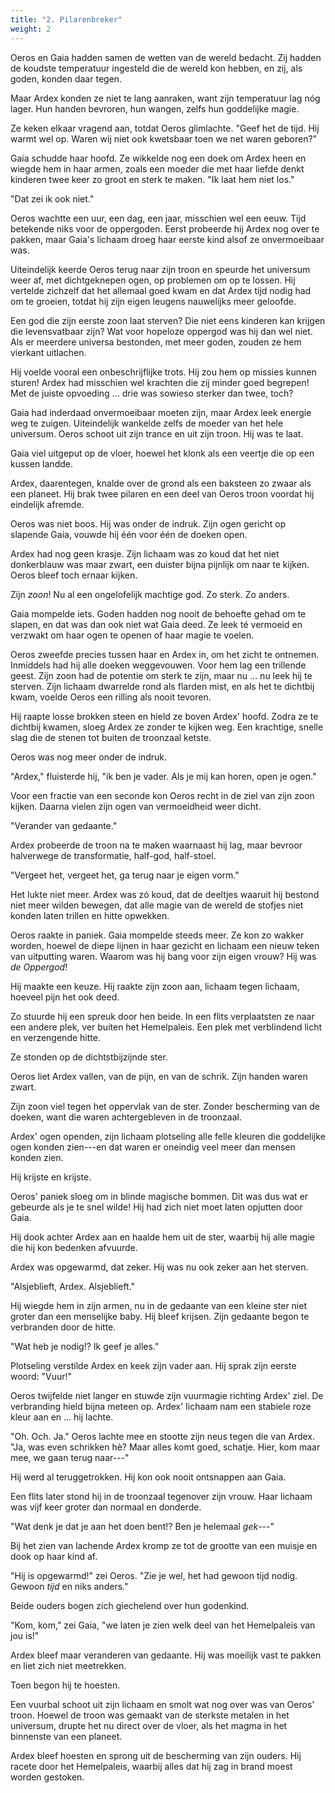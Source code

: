 ```yaml
---
title: "2. Pilarenbreker"
weight: 2
---
```


Oeros en Gaia hadden samen de wetten van de wereld bedacht. Zij hadden de koudste temperatuur ingesteld die de wereld kon hebben, en zij, als goden, konden daar tegen.

Maar Ardex konden ze niet te lang aanraken, want zijn temperatuur lag nóg lager. Hun handen bevroren, hun wangen, zelfs hun goddelijke magie.

Ze keken elkaar vragend aan, totdat Oeros glimlachte. "Geef het de tijd. Hij warmt wel op. Waren wij niet ook kwetsbaar toen we net waren geboren?"

Gaia schudde haar hoofd. Ze wikkelde nog een doek om Ardex heen en wiegde hem in haar armen, zoals een moeder die met haar liefde denkt kinderen twee keer zo groot en sterk te maken. "Ik laat hem niet los."

"Dat zei ik ook niet." 

Oeros wachtte een uur, een dag, een jaar, misschien wel een eeuw. Tijd betekende niks voor de oppergoden. Eerst probeerde hij Ardex nog over te pakken, maar Gaia's lichaam droeg haar eerste kind alsof ze onvermoeibaar was. 

Uiteindelijk keerde Oeros terug naar zijn troon en speurde het universum weer af, met dichtgeknepen ogen, op problemen om op te lossen. Hij vertelde zichzelf dat het allemaal goed kwam en dat Ardex tijd nodig had om te groeien, totdat hij zijn eigen leugens nauwelijks meer geloofde.

Een god die zijn eerste zoon laat sterven? Die niet eens kinderen kan krijgen die levensvatbaar zijn? Wat voor hopeloze oppergod was hij dan wel niet. Als er meerdere universa bestonden, met meer goden, zouden ze hem vierkant uitlachen.

Hij voelde vooral een onbeschrijflijke trots. Hij zou hem op missies kunnen sturen! Ardex had misschien wel krachten die zij minder goed begrepen! Met de juiste opvoeding ... drie was sowieso sterker dan twee, toch?

Gaia had inderdaad onvermoeibaar moeten zijn, maar Ardex leek energie weg te zuigen. Uiteindelijk wankelde zelfs de moeder van het hele universum. Oeros schoot uit zijn trance en uit zijn troon. Hij was te laat.

Gaia viel uitgeput op de vloer, hoewel het klonk als een veertje die op een kussen landde.

Ardex, daarentegen, knalde over de grond als een baksteen zo zwaar als een planeet. Hij brak twee pilaren en een deel van Oeros troon voordat hij eindelijk afremde.

Oeros was niet boos. Hij was onder de indruk. Zijn ogen gericht op slapende Gaia, vouwde hij één voor één de doeken open. 

Ardex had nog geen krasje. Zijn lichaam was zo koud dat het niet donkerblauw was maar zwart, een duister bijna pijnlijk om naar te kijken. Oeros bleef toch ernaar kijken.

Zijn _zoon_! Nu al een ongelofelijk machtige god. Zo sterk. Zo anders.

Gaia mompelde iets. Goden hadden nog nooit de behoefte gehad om te slapen, en dat was dan ook niet wat Gaia deed. Ze leek té vermoeid en verzwakt om haar ogen te openen of haar magie te voelen. 

Oeros zweefde precies tussen haar en Ardex in, om het zicht te ontnemen. Inmiddels had hij alle doeken weggevouwen. Voor hem lag een trillende geest. Zijn zoon had de potentie om sterk te zijn, maar nu ... nu leek hij te sterven. Zijn lichaam dwarrelde rond als flarden mist, en als het te dichtbij kwam, voelde Oeros een rilling als nooit tevoren.

Hij raapte losse brokken steen en hield ze boven Ardex' hoofd. Zodra ze te dichtbij kwamen, sloeg Ardex ze zonder te kijken weg. Een krachtige, snelle slag die de stenen tot buiten de troonzaal ketste.

Oeros was nog meer onder de indruk. 

"Ardex," fluisterde hij, "ik ben je vader. Als je mij kan horen, open je ogen."

Voor een fractie van een seconde kon Oeros recht in de ziel van zijn zoon kijken. Daarna vielen zijn ogen van vermoeidheid weer dicht.

"Verander van gedaante."

Ardex probeerde de troon na te maken waarnaast hij lag, maar bevroor halverwege de transformatie, half-god, half-stoel.

"Vergeet het, vergeet het, ga terug naar je eigen vorm."

Het lukte niet meer. Ardex was zó koud, dat de deeltjes waaruit hij bestond niet meer wilden bewegen, dat alle magie van de wereld de stofjes niet konden laten trillen en hitte opwekken.

Oeros raakte in paniek. Gaia mompelde steeds meer. Ze kon zo wakker worden, hoewel de diepe lijnen in haar gezicht en lichaam een nieuw teken van uitputting waren. Waarom was hij bang voor zijn eigen vrouw? Hij was _de Oppergod_!

Hij maakte een keuze. Hij raakte zijn zoon aan, lichaam tegen lichaam, hoeveel pijn het ook deed.

Zo stuurde hij een spreuk door hen beide. In een flits verplaatsten ze naar een andere plek, ver buiten het Hemelpaleis. Een plek met verblindend licht en verzengende hitte.

Ze stonden op de dichtstbijzijnde ster.

Oeros liet Ardex vallen, van de pijn, en van de schrik. Zijn handen waren zwart. 

Zijn zoon viel tegen het oppervlak van de ster. Zonder bescherming van de doeken, want die waren achtergebleven in de troonzaal.

Ardex' ogen openden, zijn lichaam plotseling alle felle kleuren die goddelijke ogen konden zien---en dat waren er oneindig veel meer dan mensen konden zien. 

Hij krijste en krijste.

Oeros' paniek sloeg om in blinde magische bommen. Dit was dus wat er gebeurde als je te snel wilde! Hij had zich niet moet laten opjutten door Gaia.

Hij dook achter Ardex aan en haalde hem uit de ster, waarbij hij alle magie die hij kon bedenken afvuurde.

Ardex was opgewarmd, dat zeker. Hij was nu ook zeker aan het sterven.

"Alsjeblieft, Ardex. Alsjeblieft." 

Hij wiegde hem in zijn armen, nu in de gedaante van een kleine ster niet groter dan een menselijke baby. Hij bleef krijsen. Zijn gedaante begon te verbranden door de hitte.

"Wat heb je nodig!? Ik geef je alles."

Plotseling verstilde Ardex en keek zijn vader aan. Hij sprak zijn eerste woord: "Vuur!"

Oeros twijfelde niet langer en stuwde zijn vuurmagie richting Ardex' ziel. De verbranding hield bijna meteen op. Ardex' lichaam nam een stabiele roze kleur aan en ... hij lachte.

"Oh. Och. Ja." Oeros lachte mee en stootte zijn neus tegen die van Ardex. "Ja, was even schrikken hè? Maar alles komt goed, schatje. Hier, kom maar mee, we gaan terug naar---"

Hij werd al teruggetrokken. Hij kon ook nooit ontsnappen aan Gaia.

Een flits later stond hij in de troonzaal tegenover zijn vrouw. Haar lichaam was vijf keer groter dan normaal en donderde. 

"Wat denk je dat je aan het doen bent!? Ben je helemaal _gek_---"

Bij het zien van lachende Ardex kromp ze tot de grootte van een muisje en dook op haar kind af.

"Hij is opgewarmd!" zei Oeros. "Zie je wel, het had gewoon tijd nodig. Gewoon _tijd_ en niks anders."

Beide ouders bogen zich giechelend over hun godenkind.

"Kom, kom," zei Gaia, "we laten je zien welk deel van het Hemelpaleis van jou is!"

Ardex bleef maar veranderen van gedaante. Hij was moeilijk vast te pakken en liet zich niet meetrekken.

Toen begon hij te hoesten.

Een vuurbal schoot uit zijn lichaam en smolt wat nog over was van Oeros' troon. Hoewel de troon was gemaakt van de sterkste metalen in het universum, drupte het nu direct over de vloer, als het magma in het binnenste van een planeet.

Ardex bleef hoesten en sprong uit de bescherming van zijn ouders. Hij racete door het Hemelpaleis, waarbij alles dat hij zag in brand moest worden gestoken.